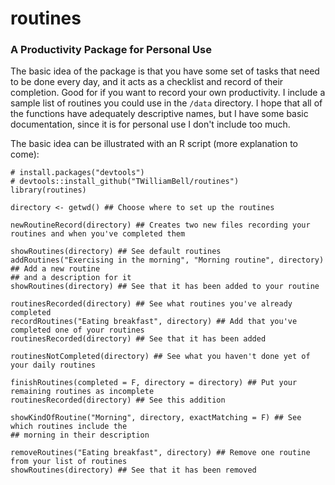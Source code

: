 # routines
### A Productivity Package for Personal Use

The basic idea of the package is that you have some set of tasks that need to be done every day, and it acts as a checklist and record of their completion.  Good for if you want to record your own productivity.  I include a sample list of routines you could use in the `/data` directory.  I hope that all of the functions have adequately descriptive names, but I have some basic documentation, since it is for personal use I don't include too much.

The basic idea can be illustrated with an R script (more explanation to come):

```
# install.packages("devtools")
# devtools::install_github("TWilliamBell/routines")
library(routines)

directory <- getwd() ## Choose where to set up the routines
 
newRoutineRecord(directory) ## Creates two new files recording your routines and when you've completed them

showRoutines(directory) ## See default routines
addRoutines("Exercising in the morning", "Morning routine", directory) ## Add a new routine 
## and a description for it
showRoutines(directory) ## See that it has been added to your routine

routinesRecorded(directory) ## See what routines you've already completed
recordRoutines("Eating breakfast", directory) ## Add that you've completed one of your routines
routinesRecorded(directory) ## See that it has been added

routinesNotCompleted(directory) ## See what you haven't done yet of your daily routines

finishRoutines(completed = F, directory = directory) ## Put your remaining routines as incomplete
routinesRecorded(directory) ## See this addition

showKindOfRoutine("Morning", directory, exactMatching = F) ## See which routines include the 
## morning in their description

removeRoutines("Eating breakfast", directory) ## Remove one routine from your list of routines
showRoutines(directory) ## See that it has been removed
```


